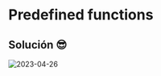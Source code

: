 # Predefined functions

## Solución 😎


![2023-04-26](https://user-images.githubusercontent.com/52138695/235328109-f9adb280-6b34-4d6b-8671-5bc72ab61b5e.png)
